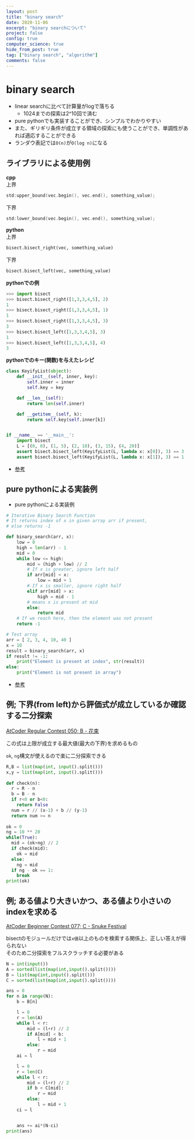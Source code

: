 ```yaml
---
layout: post
title: "binary search"
date: 2020-11-06
excerpt: "binary searchについて"
project: false
config: true
computer_science: true
hide_from_post: true
tag: ["binary search", "algorithm"]
comments: false
---
```


# binary search
 - linear searchに比べて計算量がlogで落ちる
   - 1024までの探索は2^10回で済む
 - pure pythonでも実装することができ、シンプルでわかりやすい
 - また、ギリギリ条件が成立する領域の探索にも使うことができ、単調性があれば適応することができる
 - ランダウ表記では`O(n)`が`O(log n)`になる

## ライブラリによる使用例

**cpp**   
上界   
```cpp
std:upper_bound(vec.begin(), vec.end(), something_value);
```

下界  
```cpp
std:lower_bound(vec.begin(), vec.end(), something_value);
```

**python**  
上界   
```python
bisect.bisect_right(vec, something_value)
```

下界  
```python
bisect.bisect_left(vec, something_value)
```

**pythonでの例**  
```python
>>> import bisect
>>> bisect.bisect_right([1,3,3,4,5], 2)
1
>>> bisect.bisect_right([1,3,3,4,5], 1)
1
>>> bisect.bisect_right([1,3,3,4,5], 3)
3
>>> bisect.bisect_left([1,3,3,4,5], 3)
1
>>> bisect.bisect_left([1,3,3,4,5], 4)
3
```

**pythonでのキー(関数)を与えたレシピ**  
```python
class KeyifyList(object):
    def __init__(self, inner, key):
        self.inner = inner
        self.key = key

    def __len__(self):
        return len(self.inner)

    def __getitem__(self, k):
        return self.key(self.inner[k])


if __name__ == '__main__':
    import bisect
    L = [(0, 0), (1, 5), (2, 10), (3, 15), (4, 20)]
    assert bisect.bisect_left(KeyifyList(L, lambda x: x[0]), 3) == 3
    assert bisect.bisect_left(KeyifyList(L, lambda x: x[1]), 3) == 1
```
 - [参考](https://gist.github.com/ericremoreynolds/2d80300dabc70eebc790)

## pure pythonによる実装例
 - pure pythonによる実装例

```python
# Iterative Binary Search Function
# It returns index of x in given array arr if present,
# else returns -1

def binary_search(arr, x):
    low = 0
    high = len(arr) - 1
    mid = 0
    while low <= high:
        mid = (high + low) // 2
        # If x is greater, ignore left half
        if arr[mid] < x:
            low = mid + 1
        # If x is smaller, ignore right half
        elif arr[mid] > x:
            high = mid - 1
        # means x is present at mid
        else:
            return mid
    # If we reach here, then the element was not present
    return -1

# Test array
arr = [ 2, 3, 4, 10, 40 ]
x = 10
result = binary_search(arr, x)
if result != -1:
    print("Element is present at index", str(result))
else:
    print("Element is not present in array")
```
 - [参考](https://www.geeksforgeeks.org/python-program-for-binary-search/)

  
## 例; 下界(from left)から評価式が成立しているか確認する二分探索

[AtCoder Regular Contest 050; B - 花束](https://atcoder.jp/contests/arc050/tasks/arc050_b)

この式は上限が成立する最大値(最大の下界)を求めるもの  

`ok`, `ng`構文が使えるので楽に二分探索できる

```python
R,B = list(map(int, input().split()))
x,y = list(map(int, input().split()))
 
def check(n):
  r = R - n
  b = B - n
  if r<0 or b<0:
    return False
  num = r // (x-1) + b // (y-1)
  return num >= n
 
ok = 0
ng = 10 ** 20
while(True):
  mid = (ok+ng) // 2
  if check(mid):
    ok = mid
  else:
    ng = mid
  if ng - ok == 1:
    break
print(ok)
```

## 例; ある値より大きいかつ、ある値より小さいのindexを求める

[AtCoder Beginner Contest 077; C - Snuke Festival](https://atcoder.jp/contests/abc077/tasks/arc084_a)  

bisectのモジュールだけでは`x値`以上のものを検索する関係上、正しい答えが得られない  
そのため二分探索をフルスクラッチする必要がある  

```python
N = int(input())
A = sorted(list(map(int,input().split())))
B = list(map(int,input().split()))
C = sorted(list(map(int,input().split())))

ans = 0
for n in range(N):
    b = B[n]

    l = 0
    r = len(A)
    while l < r:
        mid = (l+r) // 2
        if A[mid] < b:
            l = mid + 1
        else:
            r = mid
    ai = l

    l = 0
    r = len(C)
    while l < r:
        mid = (l+r) // 2
        if b < C[mid]:
            r = mid
        else:
            l = mid + 1
    ci = l


    ans += ai*(N-ci)
print(ans)
```
